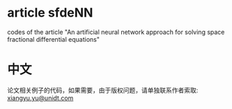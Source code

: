 # article sfdeNN
codes of  the article "An artificial neural network approach for solving space fractional differential equations"


# 中文
论文相关例子的代码，如果需要，由于版权问题，请单独联系作者索取: xiangyu.yu@unidt.com
